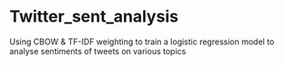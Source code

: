 # Twitter_sent_analysis
Using CBOW & TF-IDF weighting to train a logistic regression model to analyse sentiments of tweets on various topics
